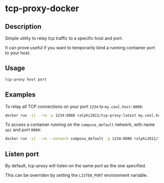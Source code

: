 # tcp-proxy-docker

## Description

Simple utility to relay tcp traffic to a specific host and port.

It can prove useful if you want to temporarily bind a running container port to your host.

## Usage

```bash
tcp-proxy host port
```

## Examples

To relay all TCP connections on your port `1234` to `my.cool.host:8080`:

```bash
docker run -it --rm -p 1234:8080 ralphi2811/tcp-proxy:latest my.cool.host 8080
```

To access a container running on the `compose_default` network, with name `api` and port `8080`:

```bash
docker run -it --rm --network compose_default -p 1234:8080 ralphi2811/tcp-proxy:latest api 8080
```

## Listen port

By default, tcp-proxy will listen on the same port as the one specified.

This can be overriden by setting the `LISTEN_PORT` environment variable.
